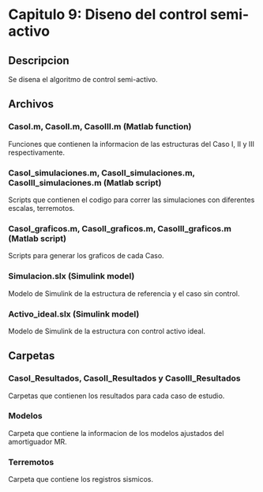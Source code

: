 # Capitulo 9: Diseno del control semi-activo

## Descripcion

Se disena el algoritmo de control semi-activo.


## Archivos

### CasoI.m, CasoII.m, CasoIII.m (Matlab function)

Funciones que contienen la informacion de las estructuras del Caso I, II y III respectivamente.

### CasoI_simulaciones.m, CasoII_simulaciones.m, CasoIII_simulaciones.m (Matlab script)

Scripts que contienen el codigo para correr las simulaciones con diferentes escalas, terremotos.

### CasoI_graficos.m, CasoII_graficos.m, CasoIII_graficos.m (Matlab script)

Scripts para generar los graficos de cada Caso.

### Simulacion.slx (Simulink model)

Modelo de Simulink de la estructura de referencia y el caso sin control.

### Activo_ideal.slx (Simulink model)

Modelo de Simulink de la estructura con control activo ideal.


## Carpetas

### CasoI_Resultados, CasoII_Resultados y CasoIII_Resultados

Carpetas que contienen los resultados para cada caso de estudio.

### Modelos

Carpeta que contiene la informacion de los modelos ajustados del amortiguador MR.

### Terremotos

Carpeta que contiene los registros sismicos.

 
